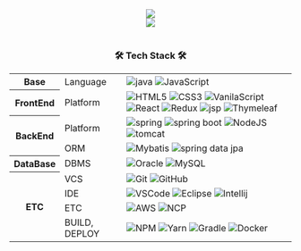 <div align=center>
	<img src="https://capsule-render.vercel.app/api?type=waving&text=Jaeheoon&color=gradient&fontSize=40&fontAlign=25&fontAlignY=27" />
</div>
<!--
<div align=center>
  <br>
  - 👋 Hi, I’m @jaeheoon 👋
  <br><br><br>
</div>
-->
<div align=center>
	<!-- 깃허브 스탯 -->
	<img src="https://github-readme-stats.vercel.app/api?username=jaeheoon&show_icons=true&theme=buefy" />
  <br>
  <br>
</div>

<!--- 기술 스택 --->
<div align=center>
	<h3>🛠 Tech Stack 🛠</h3>
	<table width="100%">
	  <tr>
			<th rowspan="1">
				<font><b>Base</b></font>
			</th>
			<td>Language</td>
			<td>
				<!-- <img alt="Typescript" src="https://img.shields.io/badge/Typescript-3178C6?style=flat&logo=Typescript&logoColor=white" /> -->
				<img alt="java" src="https://img.shields.io/badge/Java-CC0000?style=flat&logo=OpenJDK&logoColor=white"/>
				<img alt="JavaScript" src="https://img.shields.io/badge/JavaScript-F7DF1E?style=flat&logo=JavaScript&logoColor=white" />
				<!-- <img alt="kotlin" src="https://img.shields.io/badge/Kotlin-7F52FF?style=flat&logo=kotlin&logoColor=white"/> -->
				<!-- <img alt="Python" src="https://img.shields.io/badge/Python-3776AB?style=flat&logo=python&logoColor=white" /> -->
			</td>
		</tr>
	  <tr>
			<th rowspan="1">
				<font><b>FrontEnd</b></font>
			</th>
			<td>Platform</td>
			<td>
				<img alt="HTML5" src="https://img.shields.io/badge/HTML-E34F26?style=flat&logo=HTML5&logoColor=white" />
				<img alt="CSS3" src="https://img.shields.io/badge/CSS3-1572B6?style=flat&logo=CSS3&logoColor=white" />
        			<img alt="VanilaScript" src="https://img.shields.io/badge/VanilaScript-F7DF1E?style=flat&logo=JavaScript&logoColor=white" />
				<img alt="React" src="https://img.shields.io/badge/React-61DAFB?style=flat&logo=React&logoColor=white" />
        			<img alt="Redux" src="https://img.shields.io/badge/Redux-764ABC?style=flat&logo=redux&logoColor=white"/>
				<img alt="jsp" src="https://img.shields.io/badge/JSP-FFFFFF?style=flat&logo=OpenJDK&logoColor=black"/>
				<img alt="Thymeleaf" src="https://img.shields.io/badge/Thymeleaf-005F0F?style=flat&logo=thymeleaf&logoColor=white"/>
			</td>
		</tr>
		<tr>
			<th rowspan="2">
				<font><b>BackEnd</b></font>
			</th>
			<td>Platform</td>
			<td>
				<!-- <img alt="Express" src="https://img.shields.io/badge/Express-000000?style=flat&logo=express&logoColor=white"/> -->
				<!-- <img alt="Koa" src="https://img.shields.io/badge/Koa-33333D?style=flat&logo=Koa&logoColor=white"/> -->
				<!-- <img alt="Socket.io" src="https://img.shields.io/badge/Socket.io-010101?style=flat&logo=socketdotio&logoColor=white"/> -->
				<img alt="spring" src="https://img.shields.io/badge/Spring-6DB33F?style=flat&logo=Spring&logoColor=white" />
				<img alt="spring boot" src="https://img.shields.io/badge/Spring_Boot-6DB33F?style=flat&logo=Spring-Boot&logoColor=white" />
				<img alt="NodeJS" src="https://img.shields.io/badge/Node.js-339933?style=flat&logo=nodedotjs&logoColor=white"/>
				<img alt="tomcat" src="https://img.shields.io/badge/Apache_Tomcat-F8DC75?style=flat&logo=Apache-Tomcat&logoColor=white" />
			</td>
		</tr>
		<tr>
			<td>ORM</td>
			<td>
       				 <!-- <img alt="Sequelize" src="https://img.shields.io/badge/Sequelize-52B0E7?style=flat&logo=sequelize&logoColor=white"/> -->
        			<!-- <img alt="Mongoose" src="https://img.shields.io/badge/Mongoose-880000?style=flat&logo=mongoose&logoColor=white"/> -->
				<img alt="Mybatis" src="https://img.shields.io/badge/Mybatis-000000?style=flat&logo=Fluentd&logoColor=white" />
				<img alt="spring data jpa" src="https://img.shields.io/badge/Spring_Data_JPA-6DB33F?style=flat&logo=Spring&logoColor=white" />
			</td>
		</tr>
		<!-- <tr>
			<td>WAS</td>
			<td>
			</td>
		</tr> -->
		<tr>
			<th rowspan="1"><font><b>DataBase</b></font></th>
			<td>DBMS</td>
			<td>
				<img alt="Oracle" src="https://img.shields.io/badge/Oracle-F80000?style=flat&logo=oracle&logoColor=white"/>
				<img alt="MySQL" src="https://img.shields.io/badge/MySQL-4479A1?style=flat&logo=MySQL&logoColor=white" />
				<!-- <img alt="MongoDB" src="https://img.shields.io/badge/MongoDB-47A248?style=flat&logo=mongodb&logoColor=white" /> -->
				<!-- <img alt="Redis" src="https://img.shields.io/badge/Redis-DC382D?style=flat&logo=Redis&logoColor=white" /> -->
			</td>
		</tr>
		<tr>
			<th rowspan="4"><font><b>ETC</b></font></th>
			<td>VCS</td>
			<td>
				<img alt="Git" src="https://img.shields.io/badge/Git-F05032?style=flat&logo=Git&logoColor=white" />
				<img alt="GitHub" src="https://img.shields.io/badge/GitHub-181717?style=flat&logo=GitHub&logoColor=white" />
				<!-- <img alt="Jira" src="https://img.shields.io/badge/Jira%20Software-0052CC?style=flat&logo=jirasoftware&logoColor=white" /> -->
			</td>
		</tr>
		<!-- <tr>
			<td>OS</td>
			<td>
      				<img alt="Mac" src="https://img.shields.io/badge/Mac_OS-000000?style=flat&logo=Apple&logoColor=white" />
				<img alt="Windows" src="https://img.shields.io/badge/Windows-0078D6?style=flat&logo=Windows&logoColor=white" />
				<img alt="Linux" src="https://img.shields.io/badge/Linux-FCC624?style=flat&logo=Linux&logoColor=white" />
				<img alt="Ubuntu" src="https://img.shields.io/badge/Ubuntu-E95420?style=flat&logo=Ubuntu&logoColor=white" />
			</td>
		</tr> -->
		<tr>
			<td>IDE</td>
			<td>
				<img alt="VSCode" src="https://img.shields.io/badge/VSCode-007ACC?style=flat&logo=Visual-Studio-Code&logoColor=white" />
				<img alt="Eclipse" src="https://img.shields.io/badge/Eclipse-2C2255?style=flat&logo=Eclipse-IDE&logoColor=white" />
				<img alt="Intellij" src="https://img.shields.io/badge/IntelliJ-000000?style=flat&logo=IntelliJ-IDEA&logoColor=white" />
			</td>
		</tr>
		<tr>
			<td>ETC</td>
			<td>
				<img alt="AWS" src="https://img.shields.io/badge/AWS-232F3E?style=flat&logo=Amazon-AWS&logoColor=white" />
				<img alt="NCP" src="https://img.shields.io/badge/NaverCloudPlatform-03C75A?style=flat&logo=Naver&logoColor=white" />
				<!-- <img alt="TensorFlow" src="https://img.shields.io/badge/TensorFlow-FF6F00?style=flat&logo=tensorflow&logoColor=white" /> -->
			</td>
		</tr>
		<tr>
			<td>BUILD, DEPLOY</td>
			<td>
				<img alt="NPM" src="https://img.shields.io/badge/NPM-CB3837?style=flat&logo=NPM&logoColor=white" />
				<img alt="Yarn" src="https://img.shields.io/badge/Yarn-2C8EBB?style=flat&logo=yarn&logoColor=white" />
				<img alt="Gradle" src="https://img.shields.io/badge/Gradle-02303A?style=flat&logo=Gradle&logoColor=white" />
				<img alt="Docker" src="https://img.shields.io/badge/Docker-2496ED?style=flat&logo=Docker&logoColor=white" />
				<!-- <img alt="kubernetes" src="https://img.shields.io/badge/kubernetes-326CE5?style=flat&logo=kubernetes&logoColor=white" /> -->
				<!-- <img alt="Anaconda" src="https://img.shields.io/badge/Anaconda-44A833?style=flat&logo=anaconda&logoColor=white" /> -->
		</tr>
	</table>
  <br>
  <br>
</div>

<!--- 3D 잔디 
![](./profile-3d-contrib/profile-gitblock.svg)--->

<!---
jaeheoon/jaeheoon is a ✨ special ✨ repository because its `README.md` (this file) appears on your GitHub profile.
You can click the Preview link to take a look at your changes.
--->
